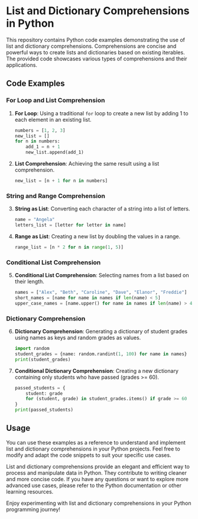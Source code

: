 # List and Dictionary Comprehensions in Python

This repository contains Python code examples demonstrating the use of list and dictionary comprehensions. Comprehensions are concise and powerful ways to create lists and dictionaries based on existing iterables. The provided code showcases various types of comprehensions and their applications.

## Code Examples

### For Loop and List Comprehension

1. **For Loop**: Using a traditional `for` loop to create a new list by adding 1 to each element in an existing list.

   ```python
   numbers = [1, 2, 3]
   new_list = []
   for n in numbers:
       add_1 = n + 1
       new_list.append(add_1)
   ```

2. **List Comprehension**: Achieving the same result using a list comprehension.

   ```python
   new_list = [n + 1 for n in numbers]
   ```

### String and Range Comprehension

3. **String as List**: Converting each character of a string into a list of letters.

   ```python
   name = "Angela"
   letters_list = [letter for letter in name]
   ```

4. **Range as List**: Creating a new list by doubling the values in a range.

   ```python
   range_list = [n * 2 for n in range(1, 5)]
   ```

### Conditional List Comprehension

5. **Conditional List Comprehension**: Selecting names from a list based on their length.

   ```python
   names = ["Alex", "Beth", "Caroline", "Dave", "Elanor", "Freddie"]
   short_names = [name for name in names if len(name) < 5]
   upper_case_names = [name.upper() for name in names if len(name) > 4]
   ```

### Dictionary Comprehension

6. **Dictionary Comprehension**: Generating a dictionary of student grades using names as keys and random grades as values.

   ```python
   import random
   student_grades = {name: random.randint(1, 100) for name in names}
   print(student_grades)
   ```

7. **Conditional Dictionary Comprehension**: Creating a new dictionary containing only students who have passed (grades >= 60).

   ```python
   passed_students = {
       student: grade
       for (student, grade) in student_grades.items() if grade >= 60
   }
   print(passed_students)
   ```

## Usage

You can use these examples as a reference to understand and implement list and dictionary comprehensions in your Python projects. Feel free to modify and adapt the code snippets to suit your specific use cases.

List and dictionary comprehensions provide an elegant and efficient way to process and manipulate data in Python. They contribute to writing cleaner and more concise code. If you have any questions or want to explore more advanced use cases, please refer to the Python documentation or other learning resources.

Enjoy experimenting with list and dictionary comprehensions in your Python programming journey!
